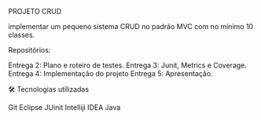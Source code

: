 PROJETO CRUD

implementar um pequeno sistema CRUD no padrão MVC com no mínimo 10 classes. 

Repositórios: 

 Entrega 2: Plano e roteiro de testes.
 Entrega 3: Junit, Metrics e Coverage.
 Entrega 4: Implementação do projeto
 Entrega 5: Apresentação.
 
🛠 Tecnologias utilizadas

Git
Eclipse
JUinit
Intelliji IDEA
Java
